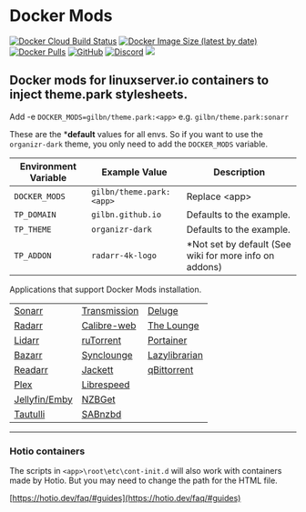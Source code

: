 # Docker Mods

[![Docker Cloud Build Status](https://img.shields.io/docker/cloud/build/gilbn/theme.park?style=for-the-badge)](https://hub.docker.com/r/gilbn/theme.park/builds)
[![Docker Image Size (latest by date)](https://img.shields.io/docker/image-size/gilbn/theme.park?color=blue&style=for-the-badge)](https://hub.docker.com/r/gilbn/theme.park)
[![Docker Pulls](https://img.shields.io/docker/pulls/gilbn/theme.park?color=blue&style=for-the-badge)](https://hub.docker.com/r/gilbn/theme.park)
[![GitHub](https://img.shields.io/github/license/gilbn/theme.park?color=blue&style=for-the-badge)](https://github.com/gilbN/theme.park/blob/master/LICENSE)
[![Discord](https://img.shields.io/discord/591352397830553601?color=blue&style=for-the-badge)](https://discord.gg/HSPa4cz)
[![](https://img.shields.io/badge/Blog-technicalramblings.com-blue?style=for-the-badge)](https://technicalramblings.com/)

## Docker mods for linuxserver.io containers to inject theme.park stylesheets.

Add -e `DOCKER_MODS=gilbn/theme.park:<app>` e.g. `gilbn/theme.park:sonarr`

These are the ***default** values for all envs. So if you want to use the `organizr-dark` theme, you only need to add the `DOCKER_MODS` variable. 

| Environment Variable | Example Value | Description |
| -------------------- | ------------- | ----------- |
| `DOCKER_MODS` | `gilbn/theme.park:<app>` | Replace \<app> |
| `TP_DOMAIN` | `gilbn.github.io` | Defaults to the example. |
| `TP_THEME` | `organizr-dark` | Defaults to the example. |
| `TP_ADDON` | `radarr-4k-logo` | *Not set by default (See wiki for more info on addons) |



Applications that support Docker Mods installation.
 
| | | |
|----------------------------|------------------------------------|--------------------------------|
| [Sonarr][sonarr]           | [Transmission][transmission]       | [Deluge][deluge]               |
| [Radarr][radarr]           | [Calibre-web][calibreweb]          | [The Lounge][thelounge]        |
| [Lidarr][lidarr]           | [ruTorrent][rutorrent]             | [Portainer][portainer]         |
| [Bazarr][bazarr]           | [Synclounge][synclounge]           | [Lazylibrarian][lazylibrarian] |
| [Readarr][readarr]         | [Jackett][jackett]                 | [qBittorrent][qbittorrent]     |
| [Plex][plex]               | [Librespeed][html5speedtest]       |                                |
| [Jellyfin/Emby][jelly]     | [NZBGet][nzbget]                   |                                |
| [Tautulli][tautulli]       | [SABnzbd][sabnzbd]                 |                                |


[sonarr]: https://github.com/gilbN/theme.park/wiki/Sonarr
[radarr]: https://github.com/gilbN/theme.park/wiki/Radarr
[lidarr]: https://github.com/gilbN/theme.park/wiki/Lidarr
[readarr]: https://github.com/gilbN/theme.park/wiki/Readarr
[bazarr]: https://github.com/gilbN/theme.park/wiki/Bazarr
[plex]: https://github.com/gilbN/theme.park/wiki/Plex
[jelly]: https://github.com/gilbN/theme.park/wiki/Jellyfin-Emby
[ombi]: https://github.com/gilbN/theme.park/wiki/Ombi
[tautulli]: https://github.com/gilbN/theme.park/wiki/Tautulli
[organizr]: https://github.com/gilbN/theme.park/wiki/Organizr
[grafana]: https://github.com/gilbN/theme.park/wiki/Grafana
[sabnzbd]: https://github.com/gilbN/theme.park/wiki/SABnzbd
[nzbget]: https://github.com/gilbN/theme.park/wiki/NZBGet
[nzbhydra2]: https://github.com/gilbN/theme.park/wiki/NZBHydra-2
[deluge]: https://github.com/gilbN/theme.park/wiki/Deluge
[qbit]: https://github.com/gilbN/theme.park/wiki/qBittorrent
[guacamole]: https://github.com/gilbN/theme.park/wiki/Guacamole
[rutorrent]: https://github.com/gilbN/theme.park/wiki/ruTorrent
[netdata]: https://github.com/gilbN/theme.park/wiki/Netdata
[jackett]: https://github.com/gilbN/theme.park/wiki/Jackett
[html5speedtest]: https://github.com/gilbN/theme.park/wiki/Librespeed
[filebrowser]: https://github.com/gilbN/theme.park/wiki/Filebrowser
[monitorr]: https://github.com/gilbN/theme.park/wiki/Monitorr
[logarr]: https://github.com/gilbN/theme.park/wiki/Logarr
[plpp]: https://github.com/gilbN/theme.park/wiki/PLPP
[Synclounge]: https://github.com/gilbN/theme.park/wiki/Synclounge
[theLounge]: https://github.com/gilbN/theme.park/wiki/The-Lounge
[portainer]: https://github.com/gilbN/theme.park/wiki/Portainer
[lazylibrarian]: https://github.com/gilbN/theme.park/wiki/Lazylibrarian
[calibreweb]: https://github.com/gilbN/theme.park/wiki/Calibre-Web
[transmission]: https://github.com/gilbN/theme.park/wiki/Transmission
[requestrr]: https://github.com/gilbN/theme.park/wiki/Requestrr
[pihole]: https://github.com/gilbN/theme.park/wiki/Pi-hole
[adguard]: https://github.com/gilbN/theme.park/wiki/Adguard
[gaps]: https://github.com/gilbN/theme.park/wiki/Gaps
[bitwarden]: https://github.com/gilbN/theme.park/wiki/Bitwarden
[duplicacy]: https://github.com/gilbN/theme.park/wiki/Duplicacy
[kitana]: https://github.com/gilbN/theme.park/wiki/Kitana
[webtools]: https://github.com/gilbN/theme.park/wiki/Webtools
[resilio-sync]: https://github.com/gilbN/theme.park/wiki/Resilio-Sync
[gitea]: https://github.com/gilbN/theme.park/wiki/Gitea
[qbittorrent]: https://github.com/gilbN/theme.park/wiki/qBittorrent

***

### Hotio containers

The scripts in `<app>\root\etc\cont-init.d` will also work with containers made by Hotio. But you may need to change the path for the HTML file.

[https://hotio.dev/faq/#guides](https://hotio.dev/faq/#guides)

